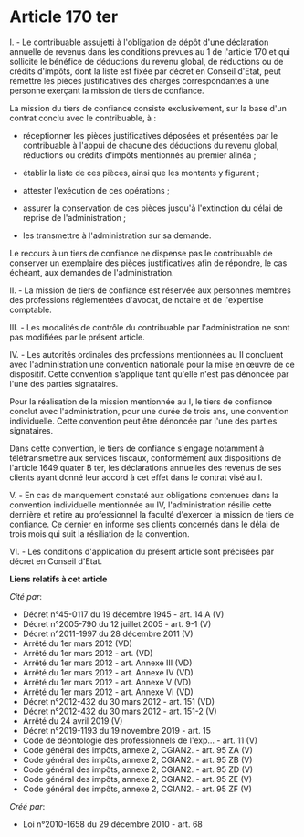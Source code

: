 # Article 170 ter

I. - Le contribuable assujetti à l'obligation de dépôt d'une déclaration annuelle de revenus dans les conditions prévues au 1
de l'article 170 et qui sollicite le bénéfice de déductions du revenu global, de réductions ou de crédits d'impôts, dont la
liste est fixée par décret en Conseil d'Etat, peut remettre les pièces justificatives des charges correspondantes à une
personne exerçant la mission de tiers de confiance.

La mission du tiers de confiance consiste exclusivement, sur la base d'un contrat conclu avec le contribuable, à :

- réceptionner les pièces justificatives déposées et présentées par le contribuable à l'appui de chacune des déductions du
revenu global, réductions ou crédits d'impôts mentionnés au premier alinéa ;

- établir la liste de ces pièces, ainsi que les montants y figurant ;

- attester l'exécution de ces opérations ;

- assurer la conservation de ces pièces jusqu'à l'extinction du délai de reprise de l'administration ;

- les transmettre à l'administration sur sa demande.

Le recours à un tiers de confiance ne dispense pas le contribuable de conserver un exemplaire des pièces justificatives afin
de répondre, le cas échéant, aux demandes de l'administration.

II. - La mission de tiers de confiance est réservée aux personnes membres des professions réglementées d'avocat, de notaire
et de l'expertise comptable.

III. - Les modalités de contrôle du contribuable par l'administration ne sont pas modifiées par le présent article.

IV. - Les autorités ordinales des professions mentionnées au II concluent avec l'administration une convention nationale pour
la mise en œuvre de ce dispositif. Cette convention s'applique tant qu'elle n'est pas dénoncée par l'une des parties
signataires.

Pour la réalisation de la mission mentionnée au I, le tiers de confiance conclut avec l'administration, pour une durée de
trois ans, une convention individuelle. Cette convention peut être dénoncée par l'une des parties signataires.

Dans cette convention, le tiers de confiance s'engage notamment à télétransmettre aux services fiscaux, conformément aux
dispositions de l'article 1649 quater B ter, les déclarations annuelles des revenus de ses clients ayant donné leur accord à
cet effet dans le contrat visé au I.

V. - En cas de manquement constaté aux obligations contenues dans la convention individuelle mentionnée au IV,
l'administration résilie cette dernière et retire au professionnel la faculté d'exercer la mission de tiers de confiance. Ce
dernier en informe ses clients concernés dans le délai de trois mois qui suit la résiliation de la convention.

VI. - Les conditions d'application du présent article sont précisées par décret en Conseil d'Etat.

**Liens relatifs à cet article**

_Cité par_:

  - Décret n°45-0117 du 19 décembre 1945 - art. 14 A (V)
  - Décret n°2005-790 du 12 juillet 2005 - art. 9-1 (V)
  - Décret n°2011-1997 du 28 décembre 2011 (V)
  - Arrêté du 1er mars 2012 (VD)
  - Arrêté du 1er mars 2012 - art. (VD)
  - Arrêté du 1er mars 2012 - art. Annexe III (VD)
  - Arrêté du 1er mars 2012 - art. Annexe IV (VD)
  - Arrêté du 1er mars 2012 - art. Annexe V (VD)
  - Arrêté du 1er mars 2012 - art. Annexe VI (VD)
  - Décret n°2012-432 du 30 mars 2012 - art. 151 (VD)
  - Décret n°2012-432 du 30 mars 2012 - art. 151-2 (V)
  - Arrêté du 24 avril 2019 (V)
  - Décret n°2019-1193 du 19 novembre 2019 - art. 15
  - Code de déontologie des professionnels de l'exp... - art. 11 (V)
  - Code général des impôts, annexe 2, CGIAN2. - art. 95 ZA (V)
  - Code général des impôts, annexe 2, CGIAN2. - art. 95 ZB (V)
  - Code général des impôts, annexe 2, CGIAN2. - art. 95 ZD (V)
  - Code général des impôts, annexe 2, CGIAN2. - art. 95 ZE (V)
  - Code général des impôts, annexe 2, CGIAN2. - art. 95 ZF (V)

_Créé par_:

  - Loi n°2010-1658 du 29 décembre 2010 - art. 68
